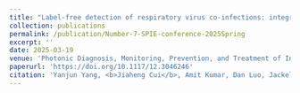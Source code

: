 ```yaml
---
title: "Label-free detection of respiratory virus co-infections: integrating surface-enhanced Raman scattering with deep learning"
collection: publications
permalink: /publication/Number-7-SPIE-conference-2025Spring
excerpt: ''
date: 2025-03-19
venue: 'Photonic Diagnosis, Monitoring, Prevention, and Treatment of Infections and Inflammatory Diseases 2025'
paperurl: 'https://doi.org/10.1117/12.3046246'
citation: 'Yanjun Yang, <b>Jiaheng Cui</b>, Amit Kumar, Dan Luo, Jackelyn Murray, Les Jones, Xianyan Chen, Sebastian Hülck, Ralph A. Tripp, and Yiping Zhao*  "Label-free detection of respiratory virus co-infections: integrating surface-enhanced Raman scattering with deep learning", Proc. SPIE 13298, Photonic Diagnosis, Monitoring, Prevention, and Treatment of Infections and Inflammatory Diseases 2025, 1329802 (19 March 2025)'
---
```


